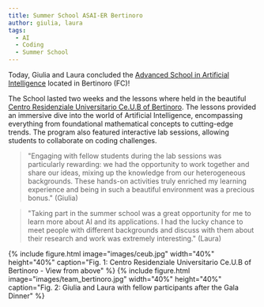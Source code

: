 ```yaml
---
title: Summer School ASAI-ER Bertinoro
author: giulia, laura
tags: 
  - AI
  - Coding
  - Summer School
---
```


Today, Giulia and Laura concluded the [Advanced School in Artificial Intelligence](https://asai-er.github.io/) located in Bertinoro (FC)!

The School lasted two weeks and the lessons where held in the beautiful [Centro Residenziale Universitario Ce.U.B of Bertinoro](https://www.ceub.it/). The lessons provided an immersive dive into the world of Artificial Intelligence, encompassing everything from foundational mathematical concepts to cutting-edge trends. The program also featured interactive lab sessions, allowing students to collaborate on coding challenges. 

> "Engaging with fellow students during the lab sessions was particularly rewarding: we had the opportunity to work together and share our ideas, mixing up the knowledge from our heterogeneous backgrounds. These hands-on activities truly enriched my learning experience and being in such a beautiful environment was a precious bonus." (Giulia)

> "Taking part in the summer school was a great opportunity for me to learn more about AI and its applications. I had the lucky chance to meet people with different backgrounds and discuss with them about their research and work was extremely interesting." (Laura)

{% include figure.html image="images/ceub.jpg" width="40%" height="40%" caption="Fig. 1: Centro Residenziale Universitario Ce.U.B of Bertinoro - View from above" %}
{% include figure.html image="images/team_bertinoro.jpg" width="40%" height="40%" caption="Fig. 2: Giulia and Laura with fellow participants after the Gala Dinner" %}
